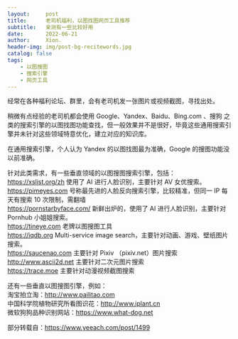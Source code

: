 ```yaml
---
layout:     post
title:      老司机福利，以图找图网页工具推荐
subtitle:   亲测有一些比较好用
date:       2022-06-21
author:     Xion.
header-img: img/post-bg-recitewords.jpg
catalog: false
tags:
    - 以图搜图
    - 搜索引擎
    - 网页工具
---
```


经常在各种福利论坛、群里，会有老司机发一张图片或视频截图，寻找出处。

稍微有点经验的老司机都会使用 Google、Yandex、Baidu、Bing.com 、搜狗 之类的搜索引擎的以图找图功能查找，但一般效果并不是很好，毕竟这些通用搜索引擎并未针对这些领域特意优化，建立对应的知识库。

在通用搜索引擎，个人认为 Yandex 的以图找图最为准确，Google 的搜图功能没以前准确。
 

针对此类需求，有一些垂直领域的以图搜图搜索引擎，包括：  
https://xslist.org/zh 使用了 AI 进行人脸识别，主要针对 AV 女优搜索。  
https://pimeyes.com  号称最先进的人脸反向搜索引擎，比较精准，但同一 IP 每天有搜索 10 次限制，需翻墙  
https://pornstarbyface.com/ 新鲜出炉的，使用了 AI 进行人脸识别，主要针对 Pornhub 小姐姐搜索。  
https://tineye.com 老牌以图搜图工具  
https://iqdb.org Multi-service image search，主要针对动画、游戏、壁纸图片搜索。  
https://saucenao.com 主要针对 Pixiv （pixiv.net）图片搜索  
http://www.ascii2d.net 主要针对二次元图片搜索  
https://trace.moe 主要针对动漫视频截图搜索  

还有一些垂直以图搜图引擎，例如：  
淘宝拍立淘：http://www.pailitao.com  
中国科学院植物研究所看图识花：http://www.iplant.cn  
微软狗狗品种识别网站：https://www.what-dog.net  
  
部分转载自：https://www.yeeach.com/post/1499
